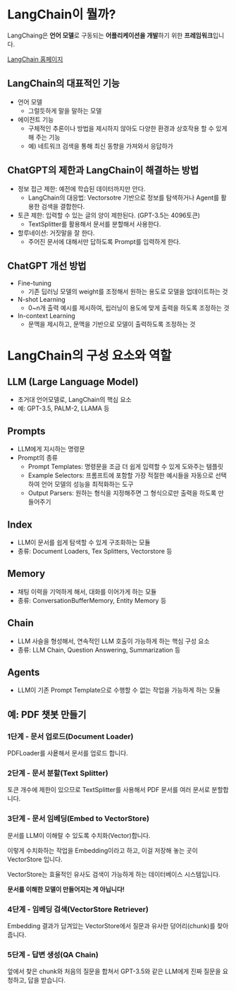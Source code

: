 # LangChain이 뭘까?

LangChaing은 **언어 모델**로 구동되는 **어플리케이션을 개발**하기 위한 **프레임워크**입니다.

[LangChain 홈페이지](https://www.langchain.com/)


## LangChain의 대표적인 기능

- 언어 모델
  - 그럴듯하게 말을 말하는 모델
- 에이전트 기능
  - 구체적인 추론이나 방법을 제시하지 않아도 다양한 환경과 상호작용 할 수 있게 해 주는 기능
  - 예) 네트워크 검색을 통해 최신 동향을 가져와서 응답하가


## ChatGPT의 제한과 LangChain이 해결하는 방법

- 정보 접근 제한: 예전에 학습된 데이터까지만 안다.
  - LangChain의 대응법: Vectorsotre 기반으로 정보를 탐색하거나 Agent를 활용한 검색을 결합한다.
- 토큰 제한: 입력할 수 있는 글의 양이 제한된다. (GPT-3.5는 4096토큰)
  - TextSplitter를 활용해서 문서를 분할해서 사용한다.
- 할루네이션: 거짓말을 잘 한다.
  - 주어진 문서에 대해서만 답하도록 Prompt를 입력하게 한다.

## ChatGPT 개선 방법

- Fine-tuning
  - 기존 딥러닝 모델의 weight를 조정해서 원하는 용도로 모델을 업데이트하는 것
- N-shot Learning
  - 0~n개 출력 예시를 제시하여, 립러닝이 용도에 맞게 출력을 하도록 조정하는 것
- In-context Learning
  - 문맥을 제시하고, 문맥을 기반으로 모델이 출력하도록 조정하는 것

# LangChain의 구성 요소와 역할

## LLM (Large Language Model)

- 초거대 언어모델로, LangChain의 핵심 요소
- 예: GPT-3.5, PALM-2, LLAMA 등

## Prompts

- LLM에게 지시하는 명령문
- Prompt의 종류
  - Prompt Templates: 명령문을 조금 더 쉽게 입력할 수 있게 도와주는 템플릿
  - Example Selectors: 프롬프트에 포함할 가장 적절한 예시들을 자동으로 선택하여 언어 모델의 성능을 최적화하는 도구
  - Output Parsers: 원하는 형식을 지정해주면 그 형식으로만 출력을 하도록 만들어주기


## Index

- LLM이 문서를 쉽게 탐색할 수 있게 구조화하는 모듈
- 종류: Document Loaders, Tex Splitters, Vectorstore 등

## Memory

- 채팅 이력을 기억하게 해서, 대화를 이어가게 하는 모듈
- 종류: ConversationBufferMemory, Entity Memory 등

## Chain

- LLM 사슬을 형성해서, 연속적인 LLM 호출이 가능하게 하는 핵심 구성 요소
- 종류: LLM Chain, Question Answering, Summarization 등

## Agents

- LLM이 기존 Prompt Template으로 수행할 수 없는 작업을 가능하게 하는 모듈

## 예: PDF 챗봇 만들기

### 1단계 - 문서 업로드(Document Loader)

PDFLoader를 사욭해서 문서를 업로드 합니다.

### 2단계 - 문서 분할(Text Splitter)

토큰 개수에 제한이 있으므로 TextSplitter를 사용해서 PDF 문서를 여러 문서로 분할합니다.

### 3단계 - 문서 임베딩(Embed to VectorStore)

문서를 LLM이 이해랄 수 있도록 수치화(Vector)합니다. 

이렇게 수치화하는 작업을 Embedding이라고 하고, 이걸 저장해 놓는 곳이 VectorStore 입니다.

VectorStore는 효율적인 유사도 검색이 가능하게 하는 데이터베이스 시스템입니다.

**문서를 이해한 모델이 만들어지는 게 아닙니다!**

### 4단계 - 임베딩 검색(VectorStore Retriever)

Embedding 결과가 담겨있는 VectorStore에서 질문과 유사한 덩어리(chunk)를 찾아줍니다.

### 5단계 - 답변 생성(QA Chain)

앞에서 찾은 chunk와 처음의 질문을 합쳐서 GPT-3.5와 같은 LLM에게 진짜 질문을 요청하고, 답을 받습니다.


